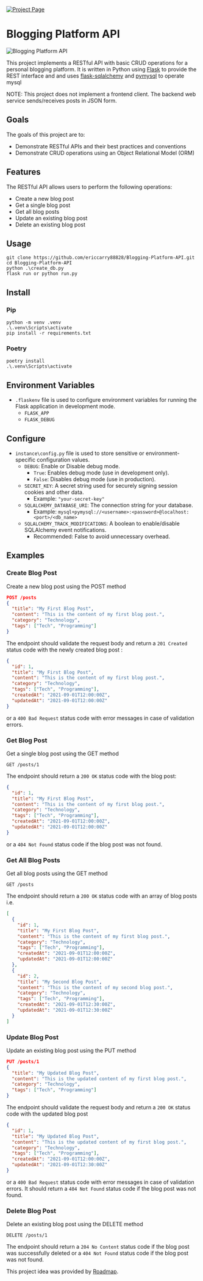 [![Project Page](https://img.shields.io/badge/Project%20Page-Click%20Here-brightgreen)](https://roadmap.sh/projects/blogging-platform-api)
# Blogging Platform API

![Blogging Platform API](https://assets.roadmap.sh/guest/blogging-platform-api.png)

This project implements a RESTful API with basic CRUD operations for a personal blogging platform. It is written in Python using [Flask](https://flask.palletsprojects.com/en/stable/) to provide the REST interface and and uses [flask-sqlalchemy](https://flask-sqlalchemy.readthedocs.io/en/stable/) and [pymysql](https://pymysql.readthedocs.io/en/latest/) to operate mysql

NOTE: This project does not implement a frontend client. The backend web service sends/receives posts in JSON form. 

## Goals
The goals of this project are to:
- Demonstrate RESTful APIs and their best practices and conventions
- Demonstrate CRUD operations using an Object Relational Model (ORM)

## Features
The RESTful API allows users to perform the following operations:
- Create a new blog post
- Get a single blog post
- Get all blog posts
- Update an existing blog post
- Delete an existing blog post

## Usage
```
git clone https://github.com/ericcarry88828/Blogging-Platform-API.git
cd Blogging-Platform-API
python .\create_db.py
flask run or python run.py
```

## Install

### Pip
```
python -m venv .venv
.\.venv\Scripts\activate
pip install -r requirements.txt
```
### Poetry
```
poetry install
.\.venv\Scripts\activate
```


## Environment Variables
- `.flaskenv` file is used to configure environment variables for running the Flask application in development mode.
    - `FLASK_APP`
    - `FLASK_DEBUG`

## Configure
- `instance\config.py` file is used to store sensitive or environment-specific configuration values.
    - `DEBUG`: Enable or Disable debug mode.
        - `True`: Enables debug mode (use in development only).
        - `False`: Disables debug mode (use in production).
    - `SECRET_KEY`: A secret string used for securely signing session cookies and other data.
        - Example: `"your-secret-key"`
    - `SQLALCHEMY_DATABASE_URI`: The connection string for your database.
        - Example: `mysql+pymysql://<username>:<password>@localhost:<port>/<db_name>`
    - `SQLALCHEMY_TRACK_MODIFICATIONS`: A boolean to enable/disable SQLAlchemy event notifications.
        - Recommended: False to avoid unnecessary overhead.

## Examples

### Create Blog Post
Create a new blog post using the POST method

```json
POST /posts
{
  "title": "My First Blog Post",
  "content": "This is the content of my first blog post.",
  "category": "Technology",
  "tags": ["Tech", "Programming"]
}
```

The endpoint should validate the request body and return a `201 Created` status code with the newly created blog post :

```json
{
  "id": 1,
  "title": "My First Blog Post",
  "content": "This is the content of my first blog post.",
  "category": "Technology",
  "tags": ["Tech", "Programming"],
  "createdAt": "2021-09-01T12:00:00Z",
  "updatedAt": "2021-09-01T12:00:00Z"
}
```
or a `400 Bad Request` status code with error messages in case of validation errors.

### Get Blog Post
Get a single blog post using the GET method

```
GET /posts/1
```
The endpoint should return a `200 OK` status code with the blog post:
```json
{
  "id": 1,
  "title": "My First Blog Post",
  "content": "This is the content of my first blog post.",
  "category": "Technology",
  "tags": ["Tech", "Programming"],
  "createdAt": "2021-09-01T12:00:00Z",
  "updatedAt": "2021-09-01T12:00:00Z"
}
```
or a `404 Not Found` status code if the blog post was not found.

### Get All Blog Posts
Get all blog posts using the GET method
```
GET /posts
```
The endpoint should return a `200 OK` status code with an array of blog posts i.e.
```json
[
  {
    "id": 1,
    "title": "My First Blog Post",
    "content": "This is the content of my first blog post.",
    "category": "Technology",
    "tags": ["Tech", "Programming"],
    "createdAt": "2021-09-01T12:00:00Z",
    "updatedAt": "2021-09-01T12:00:00Z"
  },
  {
    "id": 2,
    "title": "My Second Blog Post",
    "content": "This is the content of my second blog post.",
    "category": "Technology",
    "tags": ["Tech", "Programming"],
    "createdAt": "2021-09-01T12:30:00Z",
    "updatedAt": "2021-09-01T12:30:00Z"
  }
]
```

### Update Blog Post
Update an existing blog post using the PUT method

```json
PUT /posts/1
{
  "title": "My Updated Blog Post",
  "content": "This is the updated content of my first blog post.",
  "category": "Technology",
  "tags": ["Tech", "Programming"]
}
```

The endpoint should validate the request body and return a `200 OK` status code with the updated blog post

```json
{
  "id": 1,
  "title": "My Updated Blog Post",
  "content": "This is the updated content of my first blog post.",
  "category": "Technology",
  "tags": ["Tech", "Programming"],
  "createdAt": "2021-09-01T12:00:00Z",
  "updatedAt": "2021-09-01T12:30:00Z"
}
```

or a `400 Bad Request` status code with error messages in case of validation errors. It should return a `404 Not Found` status code if the blog post was not found.

### Delete Blog Post
Delete an existing blog post using the DELETE method
```
DELETE /posts/1
```
The endpoint should return a `204 No Content` status code if the blog post was successfully deleted or a `404 Not Found` status code if the blog post was not found.

This project idea was provided by [Roadmap](https://roadmap.sh/projects/blogging-platform-api).
